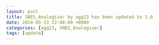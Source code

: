 ```yaml
---
layout: post
title: SNES_Analogizer by agg23 has been updated to 1.0
date: 2024-05-13 22:08:09 +0000
categories: [agg23, SNES_Analogizer]
tags: [update]
---
```


